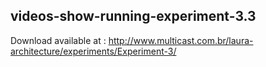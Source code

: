 ## videos-show-running-experiment-3.3
Download available at : http://www.multicast.com.br/laura-architecture/experiments/Experiment-3/
